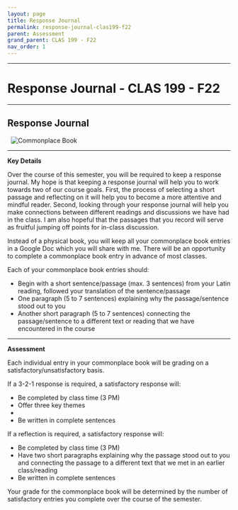 ```yaml
---
layout: page
title: Response Journal
permalink: response-journal-clas199-f22
parent: Assessment
grand_parent: CLAS 199 - F22
nav_order: 1
---
```

***

# Response Journal - CLAS 199 - F22

***

## Response Journal
&nbsp;
![Commonplace Book](https://upload.wikimedia.org/wikipedia/commons/thumb/5/50/Commonplace_book_mid_17th_century.jpg/800px-Commonplace_book_mid_17th_century.jpg)

***

**Key Details**

Over the course of this semester, you will be required to keep a response journal. My hope is that keeping a response journal will help you to work towards two of our course goals. First, the process of selecting a short passage and reflecting on it will help you to become a more attentive and mindful reader. Second, looking through your response journal will help you make connections between different readings and discussions we have had in the class. I am also hopeful that the passages that you record will serve as fruitful jumping off points for in-class discussion.

Instead of a physical book, you will keep all your commonplace book entries in a Google Doc which you will share with me. There will be an opportunity to complete a commonplace book entry in advance of most classes.

Each of your commonplace book entries should:

- Begin with a short sentence/passage (max. 3 sentences) from your Latin reading, followed your translation of the sentence/passage
- One paragraph (5 to 7 sentences) explaining why the passage/sentence stood out to you
- Another short paragraph (5 to 7 sentences) connecting the passage/sentence to a different text or reading that we have encountered in the course

***

**Assessment**

Each individual entry in your commonplace book will be grading on a satisfactory/unsatisfactory basis. 

If a 3-2-1 response is required, a satisfactory response will:

- Be completed by class time (3 PM)
- Offer three key themes
-
- Be written in complete sentences


If a reflection is required, a satisfactory response will:

- Be completed by class time (3 PM)
- Have two short paragraphs explaining why the passage stood out to you and connecting the passage to a different text that we met in an earlier class/reading
- Be written in complete sentences

Your grade for the commonplace book will be determined by the number of satisfactory entries you complete over the course of the semester.
